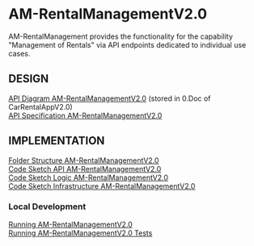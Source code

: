 # AM-RentalManagementV2.0
AM-RentalManagement provides the functionality for the capability "Management of Rentals" via API endpoints dedicated to individual use cases.

## DESIGN 

[API Diagram AM-RentalManagementV2.0](../../pages/ad_am-rental_management_v2.0.md) (stored in 0.Doc of CarRentalAppV2.0)  
[API Specification AM-RentalManagementV2.0](./src/api/specification/api_specification_am_rental_management.proto) 

## IMPLEMENTATION

[Folder Structure AM-RentalManagementV2.0](./pages/fs_am_rental_management_v2.0.md)  
[Code Sketch API AM-RentalManagementV2.0](./pages/cs_api_am-rental_management_v2.0.md)  
[Code Sketch Logic AM-RentalManagementV2.0](./pages/cs_logic_am-rental_management_v2.0.md)  
[Code Sketch Infrastructure AM-RentalManagementV2.0](./pages/cs_infrastructure_am-rental_management_v2.0.md)

### Local Development
[Running AM-RentalManagementV2.0](./pages/running_am-rental_management_v2.0.md)  
[Running AM-RentalManagementV2.0 Tests](./pages/running_am-rental_management_v2.0_tests.md) 

